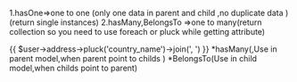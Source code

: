 1.hasOne=>one to one (only one data in parent and child ,no duplicate data )(return single instances)
2.hasMany,BelongsTo =>one to many(return collection so you need to use foreach or pluck while getting attribute)
  <td>{{ $user->address->pluck('country_name')->join(', ') }}</td>
*hasMany(,Use in parent model,when parent point to childs )
*BelongsTo(Use in child model,when childs point to parent)
